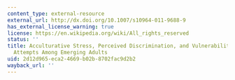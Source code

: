 ```yaml
---
content_type: external-resource
external_url: http://dx.doi.org/10.1007/s10964-011-9688-9
has_external_license_warning: true
license: https://en.wikipedia.org/wiki/All_rights_reserved
status: ''
title: Acculturative Stress, Perceived Discrimination, and Vulnerability to Suicide
  Attempts Among Emerging Adults
uid: 2d12d965-eca2-4669-b02b-8702fac9d2b2
wayback_url: ''
---
```

